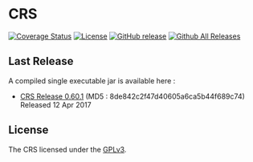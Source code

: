 # CRS

[![Coverage Status](https://img.shields.io/coveralls/tglima/CRS/master.svg)](https://coveralls.io/github/tglima/CRS?branch=master)
[![License](https://img.shields.io/github/license/tglima/CRS.svg)](https://github.com/tglima/CRS/blob/master/LICENSE)
[![GitHub release](https://img.shields.io/github/release/tglima/CRS.svg)](https://github.com/tglima/CRS/raw/master/releases/0.60.1-build20170412-1800.jar)
[![Github All Releases](https://img.shields.io/github/downloads/tglima/CRS/total.svg)](https://github.com/tglima/CRS/releases/download/v0.7.4/SLDEditor.jar)


## Last Release
A compiled single executable jar is available here :
* [CRS Release 0.60.1](https://github.com/tglima/CRS/raw/master/releases/0.60.1-build20170412-1800.jar) (MD5 : 8de842c2f47d40605a6ca5b44f689c74) Released 12 Apr 2017

## License
The CRS licensed under the [GPLv3](http://www.gnu.org/licenses/gpl-3.0.html).
